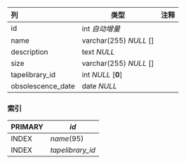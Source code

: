 | 列                | 类型                   | 注释 |
| :---------------- | ---------------------- | ---- |
| id                | int *自动增量*         |      |
| name              | varchar(255) *NULL* [] |      |
| description       | text *NULL*            |      |
| size              | varchar(255) *NULL* [] |      |
| tapelibrary_id    | int *NULL* [**0**]     |      |
| obsolescence_date | date *NULL*            |      |

### 索引

| PRIMARY | *id*             |
| :------ | ---------------- |
| INDEX   | *name*(95)       |
| INDEX   | *tapelibrary_id* |